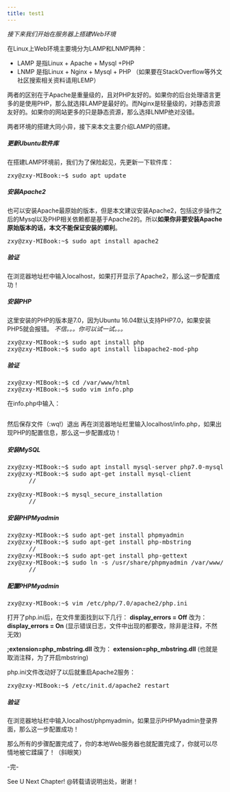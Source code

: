 ```yaml
---
title: test1
---
```


*接下来我们开始在服务器上搭建Web环境*

在Linux上Web环境主要境分为LAMP和LNMP两种：
- LAMP 是指Linux + Apache + Mysql +PHP
- LNMP 是指Linux + Nginx + Mysql + PHP （如果要在StackOverflow等外文社区搜索相关资料请用LEMP）

两者的区别在于Apache是重量级的，且对PHP友好的。如果你的后台处理语言更多的是使用PHP，那么就选择LAMP是最好的。而Nginx是轻量级的，对静态资源友好的。如果你的网站更多的只是静态资源，那么选择LNMP绝对没错。

两者环境的搭建大同小异，接下来本文主要介绍LAMP的搭建。

##### 更新Ubuntu软件库

在搭建LAMP环境前，我们为了保险起见，先更新一下软件库：

<pre>zxy@zxy-MIBook:~$ sudo apt update</pre>

##### 安装Apache2

也可以安装Apache最原始的版本，但是本文建议安装Apache2，包括这步操作之后的Mysql以及PHP相关依赖都是基于Apache2的。所以**如果你非要安装Apache原始版本的话，本文不能保证安装的顺利**。

<pre>zxy@zxy-MIBook:~$ sudo apt install apache2</pre>

##### 验证

在浏览器地址栏中输入localhost，如果打开显示了Apache2，那么这一步配置成功！

##### 安装PHP

这里安装的PHP的版本是7.0，因为Ubuntu 16.04默认支持PHP7.0，如果安装PHP5就会报错。
*不信。。。你可以试一试。。。*

<pre>zxy@zxy-MIBook:~$ sudo apt install php 
zxy@zxy-MIBook:~$ sudo apt install libapache2-mod-php </pre>

##### 验证

<pre>zxy@zxy-MIBook:~$ cd /var/www/html
zxy@zxy-MIBook:~$ sudo vim info.php</pre>

在info.php中输入：
<pre><?php 
phpinfo();
 ?></pre>

然后保存文件（:wq!）退出
再在浏览器地址栏里输入localhost/info.php，如果出现PHP的配置信息，那么这一步配置成功！

##### 安装MySQL

<pre>zxy@zxy-MIBook:~$ sudo apt install mysql-server php7.0-mysql
zxy@zxy-MIBook:~$ sudo apt-get install mysql-client
      // <!--  /*  这是注释：这里会让你设置Mysql的密码  */ --> 

zxy@zxy-MIBook:~$ mysql_secure_installation 
      // <!--  /*  这是注释：这一项可以不用设置  */ --> </pre>

##### 安装PHPMyadmin

<pre>zxy@zxy-MIBook:~$ sudo apt-get install phpmyadmin
zxy@zxy-MIBook:~$ sudo apt-get install php-mbstring
      // <!--  /*  这是注释：这一步非常非常重要！千万别漏！  */ -->
zxy@zxy-MIBook:~$ sudo apt-get install php-gettext
zxy@zxy-MIBook:~$ sudo ln -s /usr/share/phpmyadmin /var/www/html/phpmyadmin
      // <!--  /*  这是注释：把phpmyadmin链接到Apache的默认目录/var/www/html下  */ --></pre>

##### 配置PHPMyadmin

<pre>zxy@zxy-MIBook:~$ vim /etc/php/7.0/apache2/php.ini </pre>

打开了php.ini后，在文件里面找到以下几行：
**display_errors = Off** 改为：
**display_errors = On** (显示错误日志，文件中出现的都要改，除非是注释，不然无效)


**;extension=php_mbstring.dll** 改为：
**extension=php_mbstring.dll** (也就是取消注释，为了开启mbstring)  

php.ini文件改动好了以后就重启Apache2服务：

<pre>zxy@zxy-MIBook:~$ /etc/init.d/apache2 restart </pre>

##### 验证

在浏览器地址栏中输入localhost/phpmyadmin，如果显示PHPMyadmin登录界面，那么这一步配置成功！

那么所有的步骤配置完成了，你的本地Web服务器也就配置完成了，你就可以尽情地被它蹂躏了！（斜眼笑）

-完-

See U Next Chapter!
@转载请说明出处，谢谢！